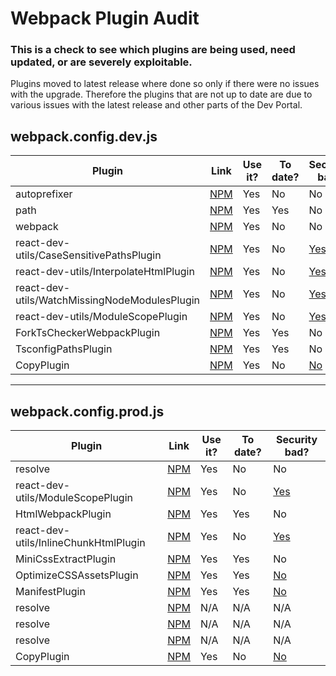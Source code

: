 # Webpack Plugin Audit
### This is a check to see which plugins are being used, need updated, or are severely exploitable.

Plugins moved to latest release where done so only if there were no issues with the upgrade. Therefore the plugins that are not up to date are due to various issues with the latest release and other parts of the Dev Portal.

## webpack.config.dev.js

Plugin             | Link  | Use it?  | To date?| Security bad?   | 
-----------------|---------|----------|---------|---------|
autoprefixer     |[NPM](https://www.npmjs.com/package/autoprefixer) |    Yes |   No |No |                   
path     |[NPM](https://www.npmjs.com/package/path) |    Yes |   Yes |   No |     
webpack     |[NPM](https://www.npmjs.com/package/webpack) |    Yes |   No |   No |
react-dev-utils/CaseSensitivePathsPlugin     |[NPM](https://www.npmjs.com/package/case-sensitive-paths-webpack-plugin) |    Yes |   No |   [Yes](https://snyk.io/test/npm/react-dev-utils/6.1.1) |
react-dev-utils/InterpolateHtmlPlugin     |[NPM](https://www.npmjs.com/package/react-dev-utils) |    Yes |   No |   [Yes](https://snyk.io/test/npm/react-dev-utils/6.1.1) |
react-dev-utils/WatchMissingNodeModulesPlugin     |[NPM](https://www.npmjs.com/package/react-dev-utils) |    Yes |   No |   [Yes](https://snyk.io/test/npm/react-dev-utils/6.1.1) |
react-dev-utils/ModuleScopePlugin     |[NPM](https://www.npmjs.com/package/react-dev-utils) |    Yes |   No |   [Yes](https://snyk.io/test/npm/react-dev-utils/6.1.1) |
ForkTsCheckerWebpackPlugin     |[NPM](https://www.npmjs.com/package/fork-ts-checker-webpack-plugin) |    Yes |   Yes |   No |  N/A |
TsconfigPathsPlugin     |[NPM](https://www.npmjs.com/package/tsconfig-paths-webpack-plugin) |    Yes |   Yes | No
CopyPlugin     |[NPM](https://www.npmjs.com/package/copy-webpack-plugin) |    Yes |   No |   [No](https://snyk.io/vuln/npm:copy-webpack-plugin) |
--------------------------
## webpack.config.prod.js
Plugin             | Link  | Use it?  | To date?| Security bad?   | 
-----------------|---------|----------|---------|---------|
resolve     |[NPM](https://www.npmjs.com/package/resolve) |    Yes |   No | No
react-dev-utils/ModuleScopePlugin     |[NPM](https://www.npmjs.com/package/react-dev-utils) |    Yes |   No |   [Yes](https://snyk.io/test/npm/react-dev-utils/6.1.1) 
HtmlWebpackPlugin     |[NPM](https://www.npmjs.com/package/html-webpack-plugin) |   Yes |   Yes | No
react-dev-utils/InlineChunkHtmlPlugin     |[NPM](https://www.npmjs.com/package/react-dev-utils) |    Yes |   No |   [Yes](https://snyk.io/test/npm/react-dev-utils/6.1.1)
MiniCssExtractPlugin     |[NPM](https://www.npmjs.com/package/mini-css-extract-plugin) |    Yes |   Yes | No
OptimizeCSSAssetsPlugin     |[NPM](https://www.npmjs.com/package/resolve) |    Yes |   Yes | [No](https://snyk.io/advisor/npm-package/optimize-css-assets-webpack-plugin)
ManifestPlugin     |[NPM](https://www.npmjs.com/package/resolve) |    Yes |   Yes | [No](https://snyk.io/advisor/npm-package/webpack-manifest-plugin)
resolve     |[NPM](https://www.npmjs.com/package/resolve) |    N/A |   N/A | N/A
resolve     |[NPM](https://www.npmjs.com/package/resolve) |    N/A |   N/A | N/A
resolve     |[NPM](https://www.npmjs.com/package/resolve) |    N/A |   N/A | N/A
CopyPlugin     |[NPM](https://www.npmjs.com/package/copy-webpack-plugin) |    Yes |   No |   [No](https://snyk.io/vuln/npm:copy-webpack-plugin) |